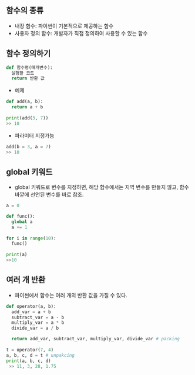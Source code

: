 ## 함수의 종류
* 내장 함수: 파이썬이 기본적으로 제공하는 함수
* 사용자 정의 함수: 개발자가 직접 정의하여 사용할 수 있는 함수

## 함수 정의하기
```python
def 함수명(매개변수):
  실행할 코드
  return 반환 값
```
* 예제
```python
def add(a, b):
  return a + b
 
print(add(3, 7))
>> 10
```
* 파라미터 지정가능
```python
add(b = 3, a = 7)
>> 10
```
## global 키워드
* global 키워드로 변수를 지정하면, 해당 함수에서는 지역 변수를 만들지 않고, 함수 바깥에 선언된 변수를 바로 참조.
```python
a = 0

def func():
  global a
  a += 1
  
for i in range(10):
  func()
 
print(a)
>>10
```
## 여러 개 반환
* 파이썬에서 함수는 여러 개의 반환 값을 가질 수 있다.
```python
def operator(a, b):
  add_var = a + b
  subtract_var = a - b
  multiply_var = a * b
  divide_var = a / b

  return add_var, subtract_var, multiply_var, divide_var # packing
 
t = operator(7, 4)
a, b, c, d = t # unpakcing
print(a, b, c, d)
 >> 11, 3, 28, 1.75
 ```
  
  
